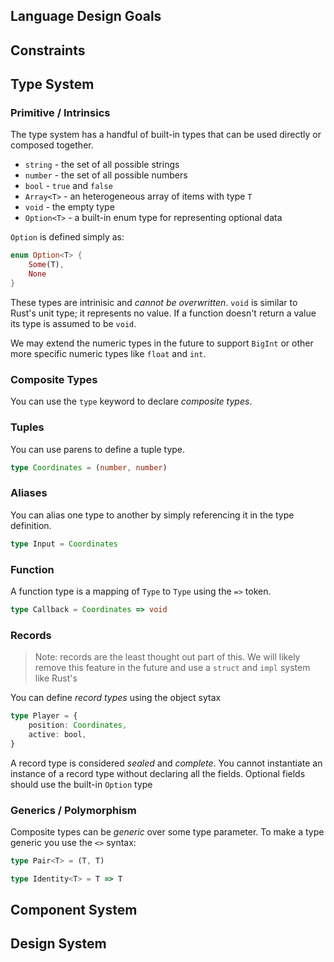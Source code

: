 ## Language Design Goals

## Constraints

## Type System

### Primitive / Intrinsics

The type system has a handful of built-in types that can be used directly or composed together.

* `string` - the set of all possible strings
* `number` - the set of all possible numbers
* `bool` - `true` and `false`
* `Array<T>` - an heterogeneous array of items with type `T`
* `void` - the empty type
* `Option<T>` - a built-in enum type for representing optional data

`Option` is defined simply as:

```rust
enum Option<T> {
    Some(T),
    None
}
```

These types are intrinisic and *cannot be overwritten*. `void` is similar to Rust's unit type; it represents no value. If a function doesn't return a value its type is assumed to be `void`.

We may extend the numeric types in the future to support `BigInt` or other more specific numeric types like `float` and `int`.

### Composite Types

You can use the `type` keyword to declare _composite types_. 


### Tuples

You can use parens to define a tuple type.

```ts
type Coordinates = (number, number)
```

### Aliases

You can alias one type to another by simply referencing it in the type definition.

```ts
type Input = Coordinates
```

### Function 
A function type is a mapping of `Type` to `Type` using the `=>` token.

```ts
type Callback = Coordinates => void
```

### Records

> Note: records are the least thought out part of this. We will likely remove this feature in the future and use
> a `struct` and `impl` system like Rust's

You can define _record types_ using the object sytax

```ts
type Player = {
    position: Coordinates,
    active: bool,
}
```

A record type is considered _sealed_ and _complete_. You cannot instantiate an instance of a record type without declaring all the fields. Optional fields should use the built-in `Option` type


### Generics / Polymorphism

Composite types can be _generic_ over some type parameter. To make a type generic you use the `<>` syntax:

```ts
type Pair<T> = (T, T)
```

```ts
type Identity<T> = T => T
```


## Component System

## Design System

